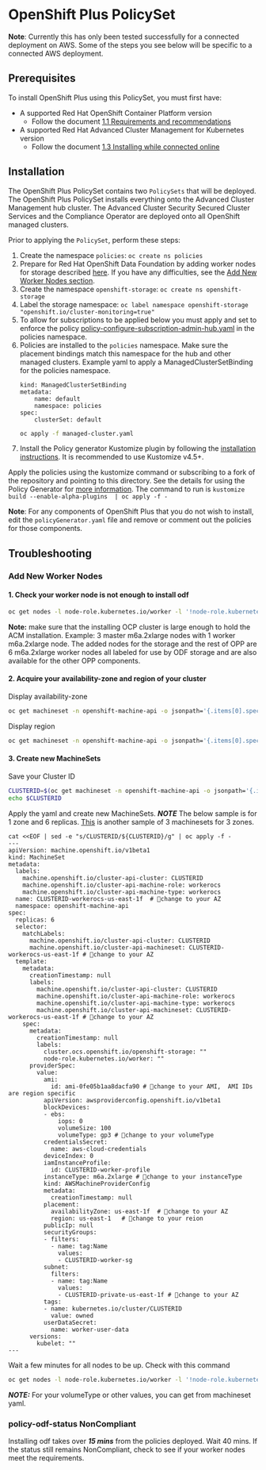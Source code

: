 # OpenShift Plus PolicySet

**Note**: Currently this has only been tested successfully for a connected deployment on AWS. Some of the steps you see below will be specific to a connected AWS deployment.

## Prerequisites
 To install OpenShift Plus using this PolicySet, you must first have:
 - A supported Red Hat OpenShift Container Platform version
   - Follow the document [1.1 Requirements and recommendations](https://access.redhat.com/documentation/en-us/red_hat_advanced_cluster_management_for_kubernetes/2.6/html/install/installing#requirements-and-recommendations)
 - A supported Red Hat Advanced Cluster Management for Kubernetes version
   - Follow the document [1.3 Installing while connected online](https://access.redhat.com/documentation/en-us/red_hat_advanced_cluster_management_for_kubernetes/2.6/html/install/installing#installing-while-connected-online)
  

## Installation

The OpenShift Plus PolicySet contains two `PolicySets` that will be deployed.  The OpenShift Plus PolicySet installs everything onto the Advanced Cluster Management hub cluster.  The Advanced Cluster Security Secured Cluster Services and the Compliance Operator are deployed onto all OpenShift managed clusters.

Prior to applying the `PolicySet`, perform these steps:

1. Create the namespace `policies`: `oc create ns policies`
2. Prepare for Red Hat OpenShift Data Foundation by adding worker nodes for storage described [here](https://red-hat-storage.github.io/ocs-training/training/ocs4/ocs.html#_scale_ocp_cluster_and_add_new_worker_nodes). If you have any difficulties, see the [Add New Worker Nodes section](#1-add-new-worker-nodes). 
3. Create the namespace `openshift-storage`: `oc create ns openshift-storage`
4. Label the storage namespace: `oc label namespace openshift-storage "openshift.io/cluster-monitoring=true"`
5. To allow for subscriptions to be applied below you must apply and set to enforce the policy [policy-configure-subscription-admin-hub.yaml](https://github.com/stolostron/policy-collection/blob/main/community/CM-Configuration-Management/policy-configure-subscription-admin-hub.yaml) in the policies namespace.
6. Policies are installed to the `policies` namespace.  Make sure the placement bindings match this namespace for the hub and other managed clusters.
   Example yaml to apply a ManagedClusterSetBinding for the policies namespace.
    ```apiVersion: cluster.open-cluster-management.io/v1beta1
    kind: ManagedClusterSetBinding
    metadata:
        name: default
        namespace: policies
    spec:
        clusterSet: default
    ```
    ```bash
    oc apply -f managed-cluster.yaml 
    ```
  7. Install the Policy generator Kustomize plugin by following the [installation instructions](https://github.com/stolostron/policy-generator-plugin#installation). It is recommended to use Kustomize v4.5+.

Apply the policies using the kustomize command or subscribing to a fork of the repository and pointing to this directory.  See 
the details for using the Policy Generator for [more information](https://github.com/stolostron/policy-collection/tree/main/policygenerator).  The command to run is `kustomize build --enable-alpha-plugins  | oc apply -f -`

**Note**: For any components of OpenShift Plus that you do not wish to install, edit the `policyGenerator.yaml` file and remove or comment out the policies for those components.

## Troubleshooting

### Add New Worker Nodes 
  #### 1. Check your worker node is not enough to install odf
  ```bash
  oc get nodes -l node-role.kubernetes.io/worker -l '!node-role.kubernetes.io/master'
  ```
 **Note:** make sure that the installing OCP cluster is large enough to hold the ACM installation.  Example: 3 master m6a.2xlarge nodes with 1 worker m6a.2xlarge node.
The added nodes for the storage and the rest of OPP are 6 m6a.2xlarge worker nodes all labeled for use by ODF storage and are also available for the other OPP components.

  #### 2. Acquire your availability-zone and region of your cluster
  Display availability-zone 
  ```bash
  oc get machineset -n openshift-machine-api -o jsonpath='{.items[0].spec.template.spec.providerSpec.value.placement.availabilityZone}'
  ```

  Display region 

  ```bash
  oc get machineset -n openshift-machine-api -o jsonpath='{.items[0].spec.template.spec.providerSpec.value.placement.region}'  
  ```
  #### 3. Create new MachineSets

  Save your Cluster ID

  ```bash
  CLUSTERID=$(oc get machineset -n openshift-machine-api -o jsonpath='{.items[0].metadata.labels.machine\.openshift\.io/cluster-api-cluster}')
echo $CLUSTERID
  ```
Apply the yaml and create new MachineSets. 
***NOTE*** The below sample is for 1 zone and 6 replicas. [This](https://github.com/open-cluster-management-io/policy-collection/blob/main/community/CM-Configuration-Management/policy-aws-machine-sets.yaml) is another sample of 3 machinesets for 3 zones.

```
cat <<EOF | sed -e "s/CLUSTERID/${CLUSTERID}/g" | oc apply -f -
---
apiVersion: machine.openshift.io/v1beta1
kind: MachineSet
metadata:
  labels:
    machine.openshift.io/cluster-api-cluster: CLUSTERID
    machine.openshift.io/cluster-api-machine-role: workerocs
    machine.openshift.io/cluster-api-machine-type: workerocs
  name: CLUSTERID-workerocs-us-east-1f  # 🔴change to your AZ
  namespace: openshift-machine-api
spec:
  replicas: 6
  selector:
    matchLabels:
      machine.openshift.io/cluster-api-cluster: CLUSTERID
      machine.openshift.io/cluster-api-machineset: CLUSTERID-workerocs-us-east-1f # 🔴change to your AZ
  template:
    metadata:
      creationTimestamp: null
      labels:
        machine.openshift.io/cluster-api-cluster: CLUSTERID
        machine.openshift.io/cluster-api-machine-role: workerocs
        machine.openshift.io/cluster-api-machine-type: workerocs
        machine.openshift.io/cluster-api-machineset: CLUSTERID-workerocs-us-east-1f # 🔴change to your AZ
    spec:
      metadata:
        creationTimestamp: null
        labels:
          cluster.ocs.openshift.io/openshift-storage: ""
          node-role.kubernetes.io/worker: ""
      providerSpec:
        value:
          ami:
            id: ami-0fe05b1aa8dacfa90 # 🔴change to your AMI,  AMI IDs are region specific 
          apiVersion: awsproviderconfig.openshift.io/v1beta1
          blockDevices:
          - ebs:
              iops: 0
              volumeSize: 100
              volumeType: gp3 # 🔴change to your volumeType 
          credentialsSecret:
            name: aws-cloud-credentials
          deviceIndex: 0
          iamInstanceProfile:
            id: CLUSTERID-worker-profile
          instanceType: m6a.2xlarge # 🔴change to your instanceType 
          kind: AWSMachineProviderConfig
          metadata:
            creationTimestamp: null
          placement:
            availabilityZone: us-east-1f  # 🔴change to your AZ
            region: us-east-1   # 🔴change to your reion
          publicIp: null
          securityGroups:
          - filters:
            - name: tag:Name
              values:
              - CLUSTERID-worker-sg
          subnet:
            filters:
            - name: tag:Name
              values:
              - CLUSTERID-private-us-east-1f # 🔴change to your AZ
          tags:
          - name: kubernetes.io/cluster/CLUSTERID
            value: owned
          userDataSecret:
            name: worker-user-data
      versions:
        kubelet: ""
---
```
Wait a few minutes for all nodes to be up. 
Check with this command 

```bash
oc get nodes -l node-role.kubernetes.io/worker -l '!node-role.kubernetes.io/master'
```

***NOTE:*** For your volumeType or other values, you can get from machineset yaml.

### policy-odf-status NonCompliant 

Installing odf takes over ***15 mins*** from the policies deployed. Wait 40 mins. If the status still remains NonCompliant, check to see if your worker nodes meet the requirements. 